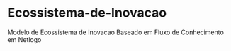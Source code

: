 # Ecossistema-de-Inovacao
Modelo de Ecossistema de Inovacao Baseado em Fluxo de Conhecimento em Netlogo
